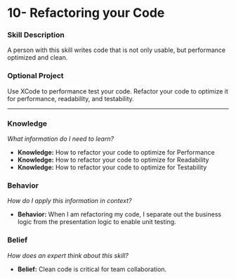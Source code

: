 # 10- Refactoring your Code

### Skill Description 
A person with this skill writes code that is not only usable, but performance optimized and clean. 

### Optional Project
Use XCode to performance test your code. Refactor your code to optimize it for performance, readability, and testability. 


----- 

### Knowledge 
*What information do I need to learn?*
- **Knowledge:** How to refactor your code to optimize for Performance
- **Knowledge:** How to refactor your code to optimize for Readability
- **Knowledge:** How to refactor your code to optimize for Testability

### Behavior 
*How do I apply this information in context?*
- **Behavior:** When I am refactoring my code, I separate out the business logic from the presentation logic to enable unit testing. 

### Belief 
*How does an expert think about this skill?*
- **Belief:** Clean code is critical for team collaboration.
